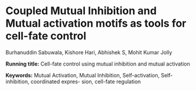 # Coupled Mutual Inhibition and Mutual activation motifs as tools for cell-fate control 
Burhanuddin Sabuwala, Kishore Hari, Abhishek S, Mohit Kumar Jolly

**Running title:** Cell-fate control using mutual inhibition and mutual activation

**Keywords:** Mutual Activation, Mutual Inhibition, Self-activation, Self-inhibition, coordinated expres-
sion, cell-fate regulation
